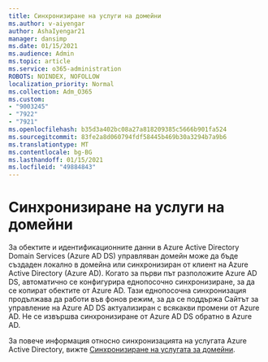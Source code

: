 ```yaml
---
title: Синхронизиране на услуги на домейни
ms.author: v-aiyengar
author: AshaIyengar21
manager: dansimp
ms.date: 01/15/2021
ms.audience: Admin
ms.topic: article
ms.service: o365-administration
ROBOTS: NOINDEX, NOFOLLOW
localization_priority: Normal
ms.collection: Adm_O365
ms.custom:
- "9003245"
- "7922"
- "7921"
ms.openlocfilehash: b35d3a402bc08a27a818209385c5666b901fa524
ms.sourcegitcommit: 83fe2a8d060794fdf58445b469b30a3294b7a9b6
ms.translationtype: MT
ms.contentlocale: bg-BG
ms.lasthandoff: 01/15/2021
ms.locfileid: "49884843"
---
```

# <a name="domain-service-synchronization"></a>Синхронизиране на услуги на домейни

За обектите и идентификационните данни в Azure Active Directory Domain Services (Azure AD DS) управляван домейн може да бъде създаден локално в домейна или синхронизиран от клиент на Azure Active Directory (Azure AD). Когато за първи път разположите Azure AD DS, автоматично се конфигурира еднопосочно синхронизиране, за да се копират обектите от Azure AD. Тази еднопосочна синхронизация продължава да работи във фонов режим, за да се поддържа Сайтът за управление на Azure AD DS актуализиран с всякакви промени от Azure AD. Не се извършва синхронизиране от Azure AD DS обратно в Azure AD.

За повече информация относно синхронизацията на услугата Azure Active Directory, вижте [Синхронизиране на услугата за домейни](https://docs.microsoft.com/azure/active-directory-domain-services/synchronization). 
